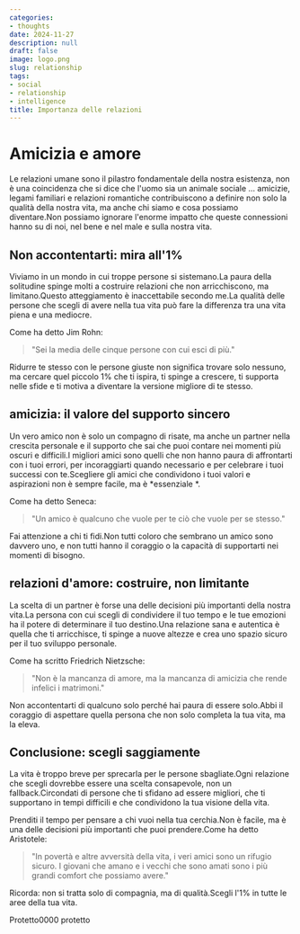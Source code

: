 ```yaml
---
categories:
- thoughts
date: 2024-11-27
description: null
draft: false
image: logo.png
slug: relationship
tags:
- social
- relationship
- intelligence
title: Importanza delle relazioni
---
```


<!-- hash: 26d36a5898e1 -->
# Amicizia e amore

Le relazioni umane sono il pilastro fondamentale della nostra esistenza, non è una coincidenza che si dice che l'uomo sia un animale sociale ... amicizie, legami familiari e relazioni romantiche contribuiscono a definire non solo la qualità della nostra vita, ma anche chi siamo e cosa possiamo diventare.Non possiamo ignorare l'enorme impatto che queste connessioni hanno su di noi, nel bene e nel male e sulla nostra vita.

## Non accontentarti: mira all'1%

Viviamo in un mondo in cui troppe persone si sistemano.La paura della solitudine spinge molti a costruire relazioni che non arricchiscono, ma limitano.Questo atteggiamento è inaccettabile secondo me.La qualità delle persone che scegli di avere nella tua vita può fare la differenza tra una vita piena e una mediocre.

Come ha detto Jim Rohn:
> "Sei la media delle cinque persone con cui esci di più."

Ridurre te stesso con le persone giuste non significa trovare solo nessuno, ma cercare quel piccolo 1% che ti ispira, ti spinge a crescere, ti supporta nelle sfide e ti motiva a diventare la versione migliore di te stesso.

## amicizia: il valore del supporto sincero

Un vero amico non è solo un compagno di risate, ma anche un partner nella crescita personale e il supporto che sai che puoi contare nei momenti più oscuri e difficili.I migliori amici sono quelli che non hanno paura di affrontarti con i tuoi errori, per incoraggiarti quando necessario e per celebrare i tuoi successi con te.Scegliere gli amici che condividono i tuoi valori e aspirazioni non è sempre facile, ma è *essenziale *.

Come ha detto Seneca:
> "Un amico è qualcuno che vuole per te ciò che vuole per se stesso."

Fai attenzione a chi ti fidi.Non tutti coloro che sembrano un amico sono davvero uno, e non tutti hanno il coraggio o la capacità di supportarti nei momenti di bisogno.

## relazioni d'amore: costruire, non limitante

La scelta di un partner è forse una delle decisioni più importanti della nostra vita.La persona con cui scegli di condividere il tuo tempo e le tue emozioni ha il potere di determinare il tuo destino.Una relazione sana e autentica è quella che ti arricchisce, ti spinge a nuove altezze e crea uno spazio sicuro per il tuo sviluppo personale.

Come ha scritto Friedrich Nietzsche:
> "Non è la mancanza di amore, ma la mancanza di amicizia che rende infelici i matrimoni."

Non accontentarti di qualcuno solo perché hai paura di essere solo.Abbi il coraggio di aspettare quella persona che non solo completa la tua vita, ma la eleva.

## Conclusione: scegli saggiamente

La vita è troppo breve per sprecarla per le persone sbagliate.Ogni relazione che scegli dovrebbe essere una scelta consapevole, non un fallback.Circondati di persone che ti sfidano ad essere migliori, che ti supportano in tempi difficili e che condividono la tua visione della vita.

Prenditi il ​​tempo per pensare a chi vuoi nella tua cerchia.Non è facile, ma è una delle decisioni più importanti che puoi prendere.Come ha detto Aristotele:
> "In povertà e altre avversità della vita, i veri amici sono un rifugio sicuro. I giovani che amano e i vecchi che sono amati sono i più grandi comfort che possiamo avere."

Ricorda: non si tratta solo di compagnia, ma di qualità.Scegli l'1% in tutte le aree della tua vita.

Protetto0000 protetto